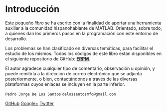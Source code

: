 ﻿# Introducción

Este pequeño *libro* se ha escrito con la finalidad de aportar una
herramienta auxiliar a la comunidad hispanohablante de MATLAB.
Orientado, sobre todo, a quienes dan los primeros pasos en la
programación con este entorno de desarrollo.

Los problemas se han clasificado en diversas temáticas, para facilitar
el estudio de los mismos. Todos los códigos de este libro están
disponibles en el siguiente repositorio de GitHub: [**ERPM**](https://github.com/JorgeDeLosSantos).

El autor agradece cualquier tipo de comentario, observación u opinión, y
puede remitirla a la dirección de correo electrónico que se adjunta
posteriormente, o bien, contactándonos a través de las diversas
plataformas cuyos enlaces se incluyen en la parte inferior.

`Pedro Jorge De Los Santos`
`delossantosmfq@gmail.com`

[GitHub](https://github.com/JorgeDeLosSantos)
[Google+](https://plus.google.com/u/0/+pjdelossantos)
[Twitter](https://twitter.com/pjdlsl)


<!-- [![image](src/blogger_logo.png)](https://labdls.blogspot.mx)
[![image](src/youtube_logo.png)](https://www.youtube.com/user/lab2dls)
[![image](src/github_logo.png)](https://github.com/JorgeDeLosSantos)
[![image](src/linkedin_logo.png)](https://www.linkedin.com/in/pjdlsl)
[![image](src/google_logo.png)](https://plus.google.com/u/0/+pjdelossantos) -->

